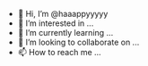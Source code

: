 - 👋 Hi, I’m @haaappyyyyy
- 👀 I’m interested in ...
- 🌱 I’m currently learning ...
- 💞️ I’m looking to collaborate on ...
- 📫 How to reach me ...

<!---
haaappyyyyy/haaappyyyyy is a ✨ special ✨ repository because its `README.md` (this file) appears on your GitHub profile.
You can click the Preview link to take a look at your changes.
--->


